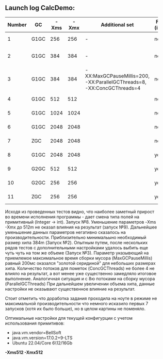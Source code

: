 ## Launch log CalcDemo:
| Number | GC   | -Xms | -Xmx | Additional set                                                         | Fix (int) | Result                            |
|--------|------|------|------|------------------------------------------------------------------------|-----------|-----------------------------------|
| 1      | G1GC | 256  | 256  | -                                                                      | no        | OutOfMemoryError: Java heap space |
| 2      | G1GC | 384  | 384  | -                                                                      | no        | spend msec:10377, sec:10          |
| 3      | G1GC | 384  | 384  | -XX:MaxGCPauseMillis=200, -XX:ParallelGCThreads=8, -XX:ConcGCThreads=4 | no        | spend msec:9965, sec:9            | 
| 4      | G1GC | 512  | 512  |                                                                        | no        | spend msec:9338, sec:9            |
| 5      | G1GC | 1024 | 1024 |                                                                        | no        | spend msec:8266, sec:8            |
| 6      | G1GC | 2048 | 2048 |                                                                        | no        | spend msec:7290, sec:7            |
| 7      | ZGC  | 2048 | 2048 |                                                                        | no        | spend msec:5048, sec:5            |
| 8      | G1GC | 2048 | 2048 |                                                                        | yes       | **spend msec:1685, sec:1**        |
| 9      | G2GC | 512  | 512  |                                                                        | yes       | **spend msec:1697, sec:1**        |
| 10     | G2GC | 256  | 256  |                                                                        | yes       | spend msec:2391, sec:2            |
| 11     | ZGC  | 256  | 256  |                                                                        | yes       | spend msec:2122, sec:2            |

Исходя из проведенных тестов видно, что наиболее заметный прирост во времени
исполнения программы - дает смена типа полей на примитивный (Integer -> int). 
Запуск №8. Уменьшение параметров -Xms -Xmx до 512m не оказал влияния на результат (запуск №9).
Дальнейшее уменьшение данных параметров негативно сказалось на производительности.
Приблизительно минимальыно необходимый размер хипа 384m (Запуск №2). Опытным путем, после нескольких рядов тестов с 
дополнительными настройками удалось выбить еще чуть чуть на том же объеме (Запуск №3).
Параметр указывющий на приемлемое максимальное время сборки мусора (MaxGCPauseMillis) равный 200мс оказался "золотой серидиной" для 
небольших размерах хипа. Количество потоков для пометок (ConcGCThreads) не более 4 не влияло на результат, а вот менее 
уже существенно замедляло итоговое выполнение. Аналогичная ситуация и с 8ю потоками на сборку мусора (ParallelGCThreads)
При дальнейшем увеличении объема хипа, данные настройки не оказывают существенное влияние на результат.

Стоит отметить что доработка задания проходила на ноуте в режиме не максимальной производительности
что немного исказило первых 7 запусков (хотя их было больше), но в целом картины не поменяло.

Оптимальные настройки для текущей конфигурции с учетом использования примитивов:
- java.vm.vendor=BellSoft
- java.vm.version=17.0.2+9-LTS
- Ubuntu 22.04/Core 6\12/16Gb

**-Xms512 -Xmx512**





